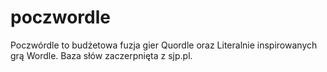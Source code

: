 # poczwordle
Poczwórdle to budżetowa fuzja gier Quordle oraz Literalnie inspirowanych grą Wordle.
Baza słów zaczerpnięta z sjp.pl.
